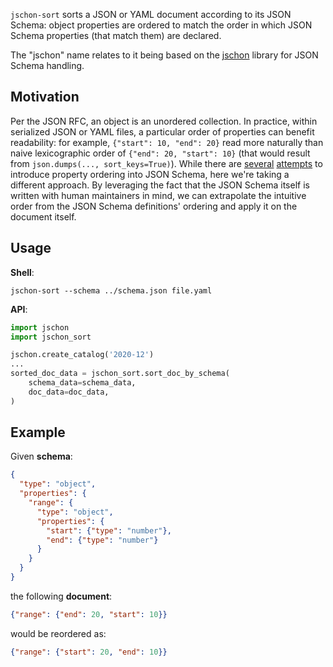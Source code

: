 `jschon-sort` sorts a JSON or YAML document according to its JSON Schema:
object properties are ordered to match the order in which JSON Schema properties (that match them) are declared.

The "jschon" name relates to it being based on the [jschon](https://github.com/marksparkza/jschon) library
for JSON Schema handling.

## Motivation

Per the JSON RFC, an object is an unordered collection. In practice, within serialized JSON or YAML files,
a particular order of properties can benefit readability: for example,
`{"start": 10, "end": 20}` read more naturally than naive lexicographic order of `{"end": 20, "start": 10}`
(that would result from `json.dumps(..., sort_keys=True)`).
While there are [several](https://github.com/json-schema/json-schema/issues/119)
[attempts](https://github.com/json-schema-org/json-schema-spec/issues/571)
to introduce property ordering into JSON Schema, here we're taking a different approach.
By leveraging the fact that the JSON Schema itself is written with human maintainers in mind,
we can extrapolate the intuitive order from the JSON Schema definitions' ordering and apply it on the document itself.

## Usage

**Shell**:

```shell
jschon-sort --schema ../schema.json file.yaml
```

**API**:

```python
import jschon
import jschon_sort

jschon.create_catalog('2020-12')
...
sorted_doc_data = jschon_sort.sort_doc_by_schema(
    schema_data=schema_data,
    doc_data=doc_data,
)
```

## Example

Given **schema**:

```json
{
  "type": "object",
  "properties": {
    "range": {
      "type": "object",
      "properties": {
        "start": {"type": "number"},
        "end": {"type": "number"}
      }
    }
  }
}
```

the following **document**:

```json
{"range": {"end": 20, "start": 10}}
```
would be reordered as:
```json
{"range": {"start": 20, "end": 10}}
```
